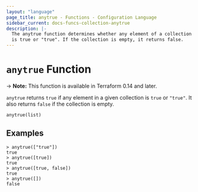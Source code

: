 ```yaml
---
layout: "language"
page_title: anytrue - Functions - Configuration Language
sidebar_current: docs-funcs-collection-anytrue
description: |-
  The anytrue function determines whether any element of a collection
  is true or "true". If the collection is empty, it returns false.
---
```


# `anytrue` Function

-> **Note:** This function is available in Terraform 0.14 and later.

`anytrue` returns `true` if any element in a given collection is `true`
or `"true"`. It also returns `false` if the collection is empty.

```hcl
anytrue(list)
```

## Examples

```command
> anytrue(["true"])
true
> anytrue([true])
true
> anytrue([true, false])
true
> anytrue([])
false
```
